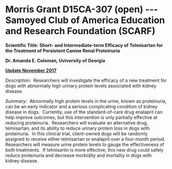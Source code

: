 
Morris Grant D15CA-307 (open) ---  Samoyed Club of America Education and Research Foundation (SCARF)
===================================================================================================

**Scientific Title: Short- and Intermediate-term Efficacy of Telmisartan
for the Treatment of Persistent Canine Renal Proteinuria**

**Dr. Amanda E. Coleman, Uviversity of Georgia**

[**Update November
2017**](http://www.samoyedhealthfoundation.com/research/current-research-studies/d15ca-307-nov-2017-update)

*Description:*  Researchers will investigate the efficacy of a new
treatment for dogs with abnormally high urinary protein levels
associated with kidney disease.

*Summary:*  Abnormally high protein levels in the urine, known as
proteinuria, can be an early indicator and a serious complicating
condition of kidney disease in dogs.  Currently, use of the
standard-of-care drug enalapril can help improve outcomes, but this
intervention is only partially effective at reducing proteinuria. 
Researchers will evaluate an alternative drug, telmisartan, and its
ability to reduce urinary protein loss in dogs with proteinuria.  In
this clinical trial, client-owned dogs will be randomly assigned to
receive either telmisartan or enalapril over a four-month period. 
Researchers will measure urine protein levels to gauge the effectiveness
of both treatments.  If telmisartin is more effective, this new drug
could safely reduce proteinuria and decrease morbidity and mortality in
dogs with kidney disease.
